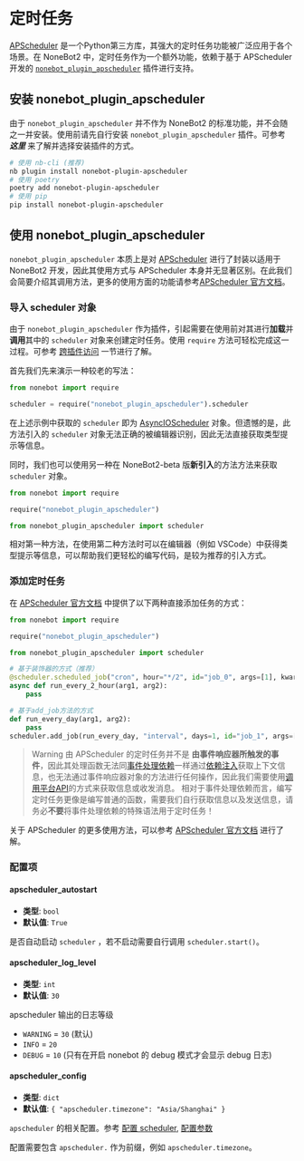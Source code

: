 # 定时任务

[APScheduler](https://apscheduler.readthedocs.io/en/3.x/) 是一个Python第三方库，其强大的定时任务功能被广泛应用于各个场景。在 NoneBot2 中，定时任务作为一个额外功能，依赖于基于 APScheduler 开发的 [`nonebot_plugin_apscheduler`](https://github.com/nonebot/plugin-apscheduler) 插件进行支持。

## 安装 nonebot_plugin_apscheduler

由于 `nonebot_plugin_apscheduler` 并不作为 NoneBot2 的标准功能，并不会随之一并安装。使用前请先自行安装 `nonebot_plugin_apscheduler` 插件。可参考 ***这里*** 来了解并选择安装插件的方式。

<!-- TODO: 补充安装插件部分的链接 -->

```bash
# 使用 nb-cli (推荐)
nb plugin install nonebot-plugin-apscheduler
# 使用 poetry
poetry add nonebot-plugin-apscheduler
# 使用 pip
pip install nonebot-plugin-apscheduler
```

## 使用 nonebot_plugin_apscheduler

`nonebot_plugin_apscheduler` 本质上是对 [APScheduler](https://apscheduler.readthedocs.io/en/3.x/) 进行了封装以适用于 NoneBot2 开发，因此其使用方式与 APScheduler 本身并无显著区别。在此我们会简要介绍其调用方法，更多的使用方面的功能请参考[APScheduler 官方文档](https://apscheduler.readthedocs.io/en/3.x/userguide.html)。

### 导入 scheduler 对象

由于 `nonebot_plugin_apscheduler` 作为插件，引起需要在使用前对其进行**加载**并**调用**其中的 `scheduler` 对象来创建定时任务。使用 `require` 方法可轻松完成这一过程。可参考 [跨插件访问](跨插件访问.md) 一节进行了解。

首先我们先来演示一种较老的写法：

```python
from nonebot import require

scheduler = require("nonebot_plugin_apscheduler").scheduler
```

在上述示例中获取的 `scheduler` 即为 [AsyncIOScheduler](https://apscheduler.readthedocs.io/en/3.x/modules/schedulers/asyncio.html#apscheduler.schedulers.asyncio.AsyncIOScheduler) 对象。但遗憾的是，此方法引入的 `scheduler` 对象无法正确的被编辑器识别，因此无法直接获取类型提示等信息。

同时，我们也可以使用另一种在 NoneBot2-beta 版**新引入**的方法方法来获取 `scheduler` 对象。

```python
from nonebot import require

require("nonebot_plugin_apscheduler")

from nonebot_plugin_apscheduler import scheduler
```

相对第一种方法，在使用第二种方法时可以在编辑器（例如 VSCode）中获得类型提示等信息，可以帮助我们更轻松的编写代码，是较为推荐的引入方式。

### 添加定时任务

在 [APScheduler 官方文档](https://apscheduler.readthedocs.io/en/3.x/userguide.html#adding-jobs) 中提供了以下两种直接添加任务的方式：

```python
from nonebot import require

require("nonebot_plugin_apscheduler")

from nonebot_plugin_apscheduler import scheduler

# 基于装饰器的方式（推荐）
@scheduler.scheduled_job("cron", hour="*/2", id="job_0", args=[1], kwargs={arg2: 2})
async def run_every_2_hour(arg1, arg2):
    pass

# 基于add_job方法的方式
def run_every_day(arg1, arg2):
    pass
scheduler.add_job(run_every_day, "interval", days=1, id="job_1", args=[1], kwargs={arg2: 2})
```

>Warning
由 APScheduler 的定时任务并不是 **由事件响应器所触发的事件**，因此其处理函数无法同[事件处理依赖](../插件开发（基础）/03_事件处理流程.md#处理依赖)一样通过[依赖注入](../插件开发（基础）/04_获取信息.md#认识依赖注入)获取上下文信息，也无法通过事件响应器对象的方法进行任何操作，因此我们需要使用[调用平台API](调用平台API.md)的方式来获取信息或收发消息。
相对于事件处理依赖而言，编写定时任务更像是编写普通的函数，需要我们自行获取信息以及发送信息，请务必**不要**将事件处理依赖的特殊语法用于定时任务！

关于 APScheduler 的更多使用方法，可以参考 [APScheduler 官方文档](https://apscheduler.readthedocs.io/en/3.x/index.html) 进行了解。

### 配置项

#### apscheduler_autostart

- **类型**: `bool`
- **默认值**: `True`

是否自动启动 `scheduler` ，若不启动需要自行调用 `scheduler.start()`。

#### apscheduler_log_level

- **类型**: `int`
- **默认值**: `30`

apscheduler 输出的日志等级

- `WARNING` = `30` (默认)
- `INFO` = `20`
- `DEBUG` = `10` (只有在开启 nonebot 的 debug 模式才会显示 debug 日志)

#### apscheduler_config

- **类型**: `dict`
- **默认值**: `{ "apscheduler.timezone": "Asia/Shanghai" }`

`apscheduler` 的相关配置。参考 [配置 scheduler](https://apscheduler.readthedocs.io/en/latest/userguide.html#scheduler-config), [配置参数](https://apscheduler.readthedocs.io/en/latest/modules/schedulers/base.html#apscheduler.schedulers.base.BaseScheduler)

配置需要包含 `apscheduler.` 作为前缀，例如 `apscheduler.timezone`。
